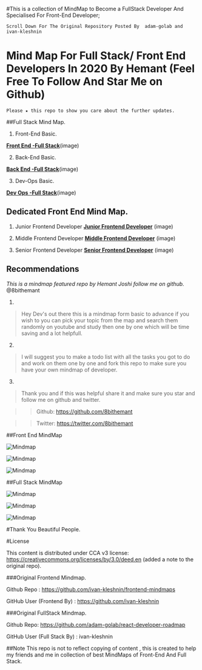 #This is a collection of MindMap to Become a FullStack Developer And Specialised For Front-End Developer;

`Scroll Down For The Original Repository Posted By  adam-golab and ivan-kleshnin `

# Mind Map For Full Stack/ Front End Developers In 2020 By Hemant (Feel Free To Follow And Star Me on Github)
 

`Please ★ this repo to show you care about the further updates.`



##Full Stack Mind Map.

1. Front-End Basic.

[**Front End -Full Stack**](frontenddev.png?raw=true)(image)

2. Back-End Basic.

[**Back End -Full Stack**](frontenddev.png?raw=true)(image)

3. Dev-Ops Basic.

[**Dev Ops -Full Stack**](devops.png?raw=true)(image)




## Dedicated Front End Mind Map.

 1. Junior Frontend Developer
[**Junior Frontend Developer**](junior.png?raw=true) (image)


2. Middle Frontend Developer
[**Middle Frontend Developer**](middle.png?raw=true) (image)
3. Senior Frontend Developer
[**Senior Frontend Developer**](senior.png?raw=true) (image)


## Recommendations
 *This is a mindmap featured repo by Hemant Joshi follow me on github.* @8bithemant
 
 
 1.
>Hey Dev's out there this is a mindmap form basic to advance if you wish to you can pick your topic from  the map and search them randomly on youtube and study then one by one which will be time saving and a lot helpfull. 

2.
>I will suggest you to make a todo list with all the tasks you got to do and work on them one by one and fork this repo to make sure you have your own mindmap of developer.

3.
>Thank you and if this was helpful share it and make sure you star and follow me on github and twitter.

>>Github: https://github.com/8bithemant

>>Twitter: https://twitter.com/8bithemant





##Front End MindMap

![Mindmap](./junior.png)

![Mindmap](./middle.png)

![Mindmap](./senior.png)


##Full Stack MindMap

![Mindmap](./devops.png)

![Mindmap](./backend.png)

![Mindmap](./frontenddev.png)


#Thank You Beautiful People.

#License

This content is distributed under CCA v3 license: https://creativecommons.org/licenses/by/3.0/deed.en (added a note to the original repo).


###Original Frontend Mindmap.

Github Repo : https://github.com/ivan-kleshnin/frontend-mindmaps

GitHub User (Frontend By) : https://github.com/ivan-kleshnin

###Original FullStack Mindmap.


Github Repo: https://github.com/adam-golab/react-developer-roadmap

GitHub User (Full Stack By) : ivan-kleshnin


##Note
This repo is not to reflect copying of content , this is created to help my friends and me in collection of best MindMaps of Front-End And Full Stack.

